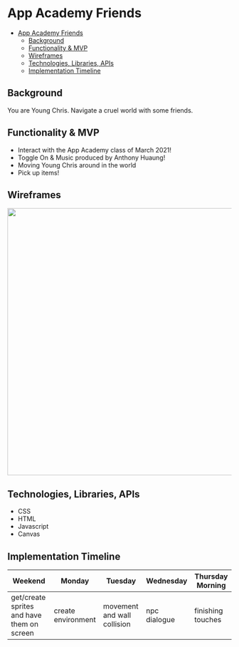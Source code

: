 # App Academy Friends

- [App Academy Friends](#app-academy-friends)
  - [Background](#background)
  - [Functionality & MVP](#functionality--mvp)
  - [Wireframes](#wireframes)
  - [Technologies, Libraries, APIs](#technologies-libraries-apis)
  - [Implementation Timeline](#implementation-timeline)

## Background

You are Young Chris. Navigate a cruel world with some friends. 

## Functionality & MVP

* Interact with the App Academy class of March 2021!
* Toggle On & Music produced by Anthony Huaung!
* Moving Young Chris around in the world
* Pick up items!
  
## Wireframes

<img src="https://github.com/rzleu/redesigned-octo-barnacle/blob/assests/wireframe.png?raw=true" width="600">

## Technologies, Libraries, APIs

* CSS
* HTML
* Javascript
* Canvas

## Implementation Timeline

|Weekend | Monday | Tuesday | Wednesday | Thursday Morning |
|---|---|---|---|---|
|get/create sprites and have them on screen | create environment | movement and wall collision | npc dialogue | finishing touches|
